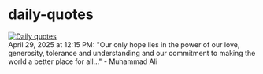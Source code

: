 # daily-quotes
[![Daily quotes](https://github.com/ceepu8/daily-quotes/actions/workflows/daily-quote.yml/badge.svg)](https://github.com/ceepu8/daily-quotes/actions/workflows/daily-quote.yml)<br/>
April 29, 2025 at 12:15 PM: "Our only hope lies in the power of our love, generosity, tolerance and understanding and our commitment to making the world a better place for all..." - Muhammad Ali
